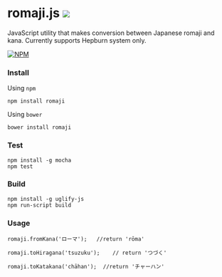 romaji.js ![](https://travis-ci.org/markni/romaji.js.svg?branch=master)
=============
JavaScript utility that makes conversion between Japanese romaji and kana.  Currently supports Hepburn system only.

[![NPM](https://nodei.co/npm/romaji.png?downloads=true)](https://nodei.co/npm/romaji/)

### Install

Using `npm`

    npm install romaji

Using `bower`

    bower install romaji	



### Test

    npm install -g mocha
    npm test


### Build
	npm install -g uglify-js
	npm run-script build


### Usage

    romaji.fromKana('ローマ');   //return 'rōma'

    romaji.toHiragana('tsuzuku');    // return 'つづく'

    romaji.toKatakana('chāhan');  //return 'チャーハン'
